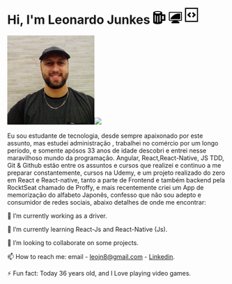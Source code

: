
# Hi, I'm Leonardo Junkes <img width="30" src="/src/icones/coffe.png" />   <img width="30" src="/src/icones/pc.png"/>   <img width="30" src="/src/icones/code.png"/>

   

<p>
<img width="200" src="/leo.jpg"/><img width="69%" src="https://encrypted-tbn0.gstatic.com/images?q=tbn%3AANd9GcS2pxzqXm2nRBfoIoafbQNgVymR8SheJ5GAUw&usqp=CAU">
</p>
 Eu sou estudante de tecnologia, desde sempre apaixonado por este assunto, mas estudei administração , trabalhei no comércio por um longo período, e somente apósos 33 anos de idade descobri e entrei nesse maravilhoso mundo da programação.
Angular, React,React-Native, JS TDD, Git & Github estão entre os assuntos e cursos que realizei e continuo a me preparar constantemente, cursos na Udemy, e um projeto realizado do zero em React e React-native, tanto a parte de Frontend e também backend pela RocktSeat chamado de Proffy, e mais recentemente criei um App de memorização do alfabeto Japonês, confesso que não sou adepto e consumidor de redes sociais, abaixo detalhes de onde me encontrar: 


🔭 I’m currently working as a driver.

🌱 I’m currently learning React-Js and React-Native (Js).

👯 I’m looking to collaborate on some projects.

📫 How to reach me: email - leojn8@gmail.com
                          - [Linkedin](https://www.linkedin.com/in/leonardo-junkes-nicolodelli-88089866/).

⚡ Fun fact: Today 36 years old, and I Love playing video games.




<!--
**Leojunkes/Leojunkes** is a ✨ _special_ ✨ repository because its `README.md` (this file) appears on your GitHub profile.

Here are some ideas to get you started:

- 🔭 I’m currently working as a driver.
- 🌱 I’m currently learning React-Js and React-Native (Js).
- 👯 I’m looking to collaborate on some projects.
- 🤔 I’m looking for help with my studies.
- 💬 Ask me about whatever you want.
- 📫 How to reach me: email - leojn8@gmail.com
			    - [Linkedin](https://www.linkedin.com/in/leonardo-junkes-nicolodelli-88089866/).
- 😄 Pronouns: ...
- ⚡ Fun fact: Today 36 years old, and I Love playing video games.
-->

